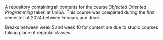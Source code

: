 A repository containing all contents for the course _Objected Oriented Programming_ taken at UniSA.
This course was completed during the first semester of 2024 between Febuary and June.

Breaks between week 5 and week 10 for content are due to studio courses taking place of reguular classes
